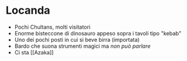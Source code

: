 # Locanda
- Pochi Chultans, molti visitatori
- Enorme bisteccone di dinosauro appeso sopra i tavoli tipo "kebab"
- Uno dei pochi posti in cui si beve birra (importata)
- Bardo che suona strumenti magici ma _non può parlare_
- Ci sta [[Azaka]]
